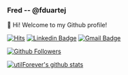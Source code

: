 ### Fred -- @fduartej

👋 Hi! Welcome to my Github profile!

[![Hits](https://hits.seeyoufarm.com/api/count/incr/badge.svg?url=https%3A%2F%2Fgithub.com%2Ffduartej)](https://github.com/fduartej)
[![Linkedin Badge](https://img.shields.io/badge/-LinkedIn-blue?style=flat-square&logo=Linkedin&logoColor=white&link=https://www.linkedin.com/in/fduartej/)](https://www.linkedin.com/in/fduartej/)
[![Gmail Badge](https://img.shields.io/badge/-Gmail-d14836?style=flat-square&logo=Gmail&logoColor=white&link=mailto:utilForever@gmail.com)](mailto:utilForever@gmail.com)

[![Github Followers](https://img.shields.io/github/followers/fduartej?color=06d6a0&label=Github%20Followers&style=for-the-badge)](https://github.com/fduartej?tab=followers)

[![utilForever's github stats](https://github-readme-stats.vercel.app/api?username=fduartej&show_icons=true&hide_border=true)](https://github.com/fduartej)
